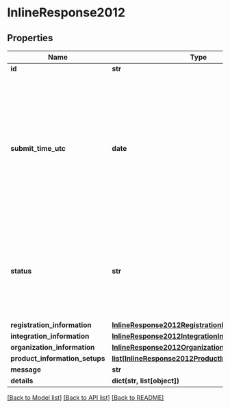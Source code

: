 # InlineResponse2012

## Properties
Name | Type | Description | Notes
------------ | ------------- | ------------- | -------------
**id** | **str** |  | [optional] 
**submit_time_utc** | **date** | Time of request in UTC. &#x60;Format: YYYY-MM-DDThh:mm:ssZ&#x60;  Example 2016-08-11T22:47:57Z equals August 11, 2016, at 22:47:57 (10:47:57 p.m.). The T separates the date and the time. The Z indicates UTC.  | [optional] 
**status** | **str** | The status of Registration request Possible Values:   - &#39;INITIALIZED&#39;   - &#39;RECEIVED&#39;   - &#39;PROCESSING&#39;   - &#39;SUCCESS&#39;   - &#39;FAILURE&#39;   - &#39;PARTIAL&#39;  | [optional] 
**registration_information** | [**InlineResponse2012RegistrationInformation**](InlineResponse2012RegistrationInformation.md) |  | [optional] 
**integration_information** | [**InlineResponse2012IntegrationInformation**](InlineResponse2012IntegrationInformation.md) |  | [optional] 
**organization_information** | [**InlineResponse2012OrganizationInformation**](InlineResponse2012OrganizationInformation.md) |  | [optional] 
**product_information_setups** | [**list[InlineResponse2012ProductInformationSetups]**](InlineResponse2012ProductInformationSetups.md) |  | [optional] 
**message** | **str** |  | [optional] 
**details** | **dict(str, list[object])** |  | [optional] 

[[Back to Model list]](../README.md#documentation-for-models) [[Back to API list]](../README.md#documentation-for-api-endpoints) [[Back to README]](../README.md)


